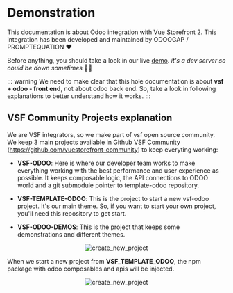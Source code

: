 # Demonstration

This documentation is about Odoo integration with Vue Storefront 2. This integration has been developed and maintained by ODOOGAP / PROMPTEQUATION ❤️

Before anything, you should take a look in our live [demo](https://vsf.labs.odoogap.com). _it's a dev server so could be down sometimes_ :man_shrugging:

::: warning
We need to make clear that this hole documentation is about **vsf + odoo - front end**, not about odoo back end. So, take a look in following explanations to better understand how it works.
:::


## VSF Community Projects explanation
We are VSF integrators, so we make part of vsf open source community. We keep 3 main projects available in Github VSF Community (https://github.com/vuestorefront-community) to keep everyting working:

* **VSF-ODOO**: Here is where our developer team works to make everything working with the best performance and user experience as possible. It keeps composable logic, the API connections to ODOO world and a git submodule pointer to template-odoo repository. 

* **VSF-TEMPLATE-ODOO**: This is the project to start a new vsf-odoo project. It's our main theme. So, if you want to start your own project, you'll need this repository to get start.

* **VSF-ODOO-DEMOS**: This is the project that keeps some demonstrations and different themes.


<div align="center">
  <img :src="$withBase('/submodule.png')" alt="create_new_project" />
</div>



When we start a new project from **VSF_TEMPLATE_ODOO**, the npm package with odoo composables and apis will be injected. 

<div align="center">
  <img :src="$withBase('/create_new_project.png')" alt="create_new_project" />
</div>

<!-- # Features

::: info
Already pre configured feaures!
Just need your API and if need, your customizations
:::

```card
title: Google Tag Manager
logo: "../../gtm.svg"
link: https://marketingplatform.google.com/about/tag-manager/
color: rgba(253, 230, 138, 0.15)
```

```card
title: Google Analytics

logo: "../../ga.svg"
link: https://analytics.google.com/analytics/web/provision/#/provision
color: rgba(253, 230, 138, 0.15)
```

```card
title: Sitemap
logo: "../../sm.svg"
link: https://developers.google.com/search/docs/crawling-indexing/sitemaps/overview?hl=pt-br#:~:text=A%20sitemap%20is%20a%20file,crawl%20your%20site%20more%20efficiently
color: rgba(253, 230, 138, 0.15)
```

```card
title: Redis Page Cache

logo: "../../redapi.svg"
link: https://redis.com/ebook/part-1-getting-started/chapter-2-anatomy-of-a-redis-web-application/2-3-web-page-caching/

color: rgba(253, 230, 138, 0.15)
```

```card
title: Redis Api Cache

logo: "../../red.svg"
link: https://redis.io/docs/manual/client-side-caching/
color: rgba(253, 230, 138, 0.15)
```

```card
title: PWA Ready

logo: "../../pwa.svg"
link: https://developer.mozilla.org/en-US/docs/Web/Progressive_web_apps
color: rgba(253, 230, 138, 0.15)
``` -->



